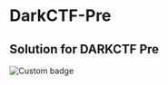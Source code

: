# DarkCTF-Pre


## Solution for DARKCTF Pre

![Custom badge](https://img.shields.io/badge/N00B__4rMY-Join%20Us-orange?style=plastic&logo=appveyor)
